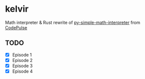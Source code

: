 # kelvir

Math interpreter & Rust rewrite of [py-simple-math-interpreter](https://github.com/davidcallanan/py-simple-math-interpreter) from [CodePulse](https://www.youtube.com/@CodePulse/featured)

## TODO
- [x] Episode 1
- [x] Episode 2
- [x] Episode 3
- [x] Episode 4
